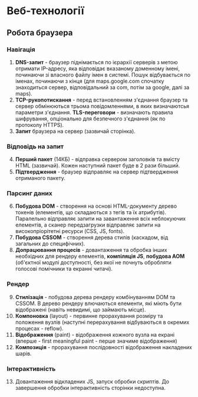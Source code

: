 # Веб-технології

## Робота браузера

### Навігація

1. **DNS-запит** - браузер піднімається по ієрархії серверів з метою отримати IP-адресу, яка відповідає вказаному доменному імені, починаючи зі власного файлу імен в системі. Пошук відбувається по іменах, починаючи з кінця (для maps.google.com спочатку знаходиться сервер, відповідальний за com, потім за google, далі за maps).
2. **TCP-рукопотискання** - перед встановленням з'єднання браузер та сервер обмінюються трьома повідомленнями, в яких визначаютсья параметри з'єднання. **TLS-переговори** - визначають правила шифрування, опціонально для безпечного з'єднання (як по протоколу HTTPS).
3. **Запит** браузера на сервер (зазвичай сторінка).

### Відповідь на запит

4. **Перший пакет** (14КБ) - відправка сервером заголовків та вмісту HTML (зазвичай). Кожен наступний пакет буде в 2 рази більший.
5. **Підтвердження** - браузер відправляє на сервер підтвердження отриманого пакету.

### Парсинг даних

6. **Побудова DOM** - створення на основі HTML-документу дерево токенів (елементів, що складаються з тегів та їх атрибутів). Паралельно відправляє запити на завантаження всіх неблокуючих елементів, а сканер передзагрузки відправляє запити на високопріорітетні ресурси (CSS, JS, fonts).
7. **Побудова CSSOM** - створення дерева стилів (каскадом, від загальних до специфічних).
8. **Допрацювання процесів** - довантаження та обробка інших необхідних для рендеру елементів, **компіляція JS**, **побудова AOM** (об'єктної модулі доступності, без якої не почнуть обробляти голосові помічники та екранні читачі).

### Рендер

9. **Стилізація** - побудова дерева рендеру комбінуванням DOM та CSSOM. В дерево рендеру влючаються елементи, які міють бути відображені (навіть невидимі, що займають місце).
10. **Компоновка** (layout) - первинне прорахування розміру та положення вузлів (наступні перерахування відбуваються в окремих процесах - reflow).
11. **Відображення** (paint) - відображення кожного вузла на екрані (вперше - first meaningful paint - перше значиме відображення)
12. **Композиція** - прорахування послідовності відображення накладених шарів.

### Інтерактивність

13. Довантаження відкладених JS, запуск обробки скриптів. До завершення обробки інтерактивність сторінки недоступна.
